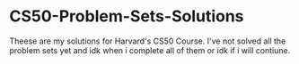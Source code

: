 # CS50-Problem-Sets-Solutions

Theese are my solutions for Harvard's CS50 Course. I've not solved all the problem sets yet and idk when i complete all of them or idk if i will contiune.      

